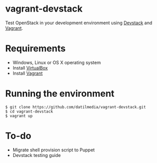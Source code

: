 vagrant-devstack
================

Test OpenStack in your development environment using [Devstack](http://devstack.org/) and [Vagrant](http://www.vagrantup.com/).

# Requirements
* Windows, Linux or OS X operating system
* Install [VirtualBox](https://www.virtualbox.org/)
* Install [Vagrant](http://www.vagrantup.com/)

# Running the environment
```
$ git clone https://github.com/datilmedia/vagrant-devstack.git
$ cd vagrant-devstack
$ vagrant up
```

# To-do
* Migrate shell provision script to Puppet
* Devstack testing guide
